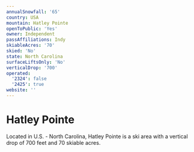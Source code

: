 ```yaml
---
annualSnowfall: '65'
country: USA
mountain: Hatley Pointe
openToPublic: 'Yes'
owner: Independent
passAffiliations: Indy
skiableAcres: '70'
skied: 'No'
state: North Carolina
surfaceLiftsOnly: 'No'
verticalDrop: '700'
operated:
  '2324': false
  '2425': true
website: ''
---
```



# Hatley Pointe

Located in U.S. - North Carolina, Hatley Pointe is a ski area with a vertical drop of 700 feet and 70 skiable acres.
